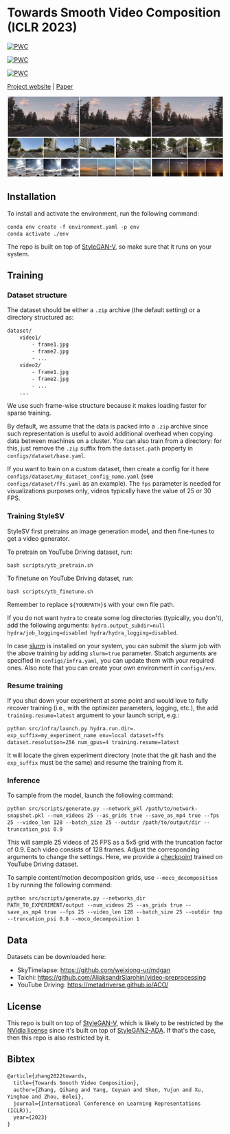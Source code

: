 # Towards Smooth Video Composition (ICLR 2023)

[![PWC](https://img.shields.io/endpoint.svg?url=https://paperswithcode.com/badge/towards-smooth-video-composition/video-generation-on-sky-time-lapse)](https://paperswithcode.com/sota/video-generation-on-sky-time-lapse?p=towards-smooth-video-composition)

[![PWC](https://img.shields.io/endpoint.svg?url=https://paperswithcode.com/badge/towards-smooth-video-composition/video-generation-on-taichi)](https://paperswithcode.com/sota/video-generation-on-taichi?p=towards-smooth-video-composition)

[![PWC](https://img.shields.io/endpoint.svg?url=https://paperswithcode.com/badge/towards-smooth-video-composition/video-generation-on-youtube-driving)](https://paperswithcode.com/sota/video-generation-on-youtube-driving?p=towards-smooth-video-composition)

[Project website](https://genforce.github.io/StyleSV/) |
[Paper](https://openreview.net/pdf?id=W918Ora75q)

![](./assets/stylesv_cover.jpg)

## Installation
To install and activate the environment, run the following command:
```
conda env create -f environment.yaml -p env
conda activate ./env
```
The repo is built on top of [StyleGAN-V](https://github.com/universome/stylegan-v), so make sure that it runs on your system.

## Training

### Dataset structure
The dataset should be either a `.zip` archive (the default setting) or a directory structured as:
```
dataset/
    video1/
        - frame1.jpg
        - frame2.jpg
        - ...
    video2/
        - frame1.jpg
        - frame2.jpg
        - ...
    ...
```
We use such frame-wise structure because it makes loading faster for sparse training.

By default, we assume that the data is packed into a `.zip` archive since such representation is useful to avoid additional overhead when copying data between machines on a cluster.
You can also train from a directory: for this, just remove the `.zip` suffix from the `dataset.path` property in `configs/dataset/base.yaml`.

If  you want to train on a custom dataset, then create a config for it here `configs/dataset/my_dataset_config_name.yaml` (see `configs/dataset/ffs.yaml` as an example).
The `fps` parameter is needed for visualizations purposes only, videos typically have the value of 25 or 30 FPS.

### Training StyleSV

StyleSV first pretrains an image generation model, and then fine-tunes to get a video generator. 

To pretrain on YouTube Driving dataset, run:

```
bash scripts/ytb_pretrain.sh
```

To finetune on YouTube Driving dataset, run:
```
bash scripts/ytb_finetune.sh
```
Remember to replace `${YOURPATH}$` with your own file path.

If you do not want `hydra` to create some log directories (typically, you don't), add the following arguments: `hydra.output_subdir=null hydra/job_logging=disabled hydra/hydra_logging=disabled`.

In case [slurm](https://slurm.schedmd.com/documentation.html) is installed on your system, you can submit the slurm job with the above training by adding `slurm=true` parameter.
Sbatch arguments are specified in `configs/infra.yaml`, you can update them with your required ones.
Also note that you can create your own environment in `configs/env`.

### Resume training
If you shut down your experiment at some point and would love to fully recover training (i.e., with the optimizer parameters, logging, etc.), the add `training.resume=latest` argument to your launch script, e.g.:
```
python src/infra/launch.py hydra.run.dir=. exp_suffix=my_experiment_name env=local dataset=ffs dataset.resolution=256 num_gpus=4 training.resume=latest
```
It will locate the given experiment directory (note that the git hash and the `exp_suffix` must be the same) and resume the training from it.

### Inference
To sample from the model, launch the following command:
```
python src/scripts/generate.py --network_pkl /path/to/network-snapshot.pkl --num_videos 25 --as_grids true --save_as_mp4 true --fps 25 --video_len 128 --batch_size 25 --outdir /path/to/output/dir --truncation_psi 0.9
```
This will sample 25 videos of 25 FPS as a 5x5 grid with the truncation factor of 0.9. Each video consists of 128 frames. Adjust the corresponding arguments to change the settings.
Here, we provide a [checkpoint](https://www.dropbox.com/s/63qug26elmz5zqe/ytb_driving_cfg_d.pkl?dl=0) trained on YouTube Driving dataset.

To sample content/motion decomposition grids, use `--moco_decomposition 1` by running the following command:

```
python src/scripts/generate.py --networks_dir PATH_TO_EXPERIMENT/output --num_videos 25 --as_grids true --save_as_mp4 true --fps 25 --video_len 128 --batch_size 25 --outdir tmp --truncation_psi 0.8 --moco_decomposition 1
```

## Data

Datasets can be downloaded here:
- SkyTimelapse: https://github.com/weixiong-ur/mdgan
- Taichi: https://github.com/AliaksandrSiarohin/video-preprocessing
- YouTube Driving: https://metadriverse.github.io/ACO/

## License

This repo is built on top of [StyleGAN-V](https://github.com/universome/stylegan-v), which is likely to be restricted by the [NVidia license](https://nvlabs.github.io/stylegan2-ada-pytorch/license.html) since it's built on top of [StyleGAN2-ADA](https://github.com/nvlabs/stylegan2-ada).
If that's the case, then this repo is also restricted by it.

## Bibtex

```
@article{zhang2022towards,
  title={Towards Smooth Video Composition},
  author={Zhang, Qihang and Yang, Ceyuan and Shen, Yujun and Xu, Yinghao and Zhou, Bolei},
  journal={International Conference on Learning Representations (ICLR)},
  year={2023}
}
```
